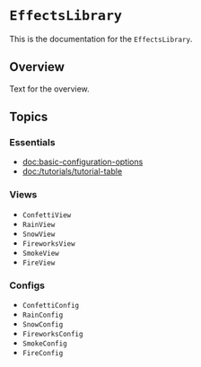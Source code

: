 # ``EffectsLibrary``

This is the documentation for the `EffectsLibrary`.

## Overview

Text for the overview.

## Topics

### Essentials

- <doc:basic-configuration-options>
- <doc:/tutorials/tutorial-table>

### Views

- ``ConfettiView``
- ``RainView``
- ``SnowView``
- ``FireworksView``
- ``SmokeView``
- ``FireView``

### Configs

- ``ConfettiConfig``
- ``RainConfig``
- ``SnowConfig``
- ``FireworksConfig``
- ``SmokeConfig``
- ``FireConfig``
